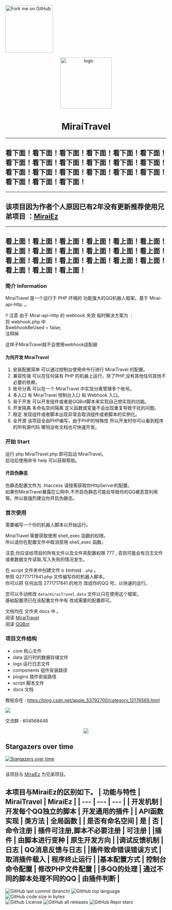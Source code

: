 <a href="https://github.com/MR-XieXuan/MiraiTravel"><img decoding="async" loading="lazy" width="149" height="149" src="https://github.blog/wp-content/uploads/2008/12/forkme_left_darkblue_121621.png?resize=149%2C149" class="attachment-full size-full" alt="Fork me on GitHub" data-recalc-dims="1"></a>
<div align="center">
<img width="160" src="docs/img/MiraiTravelico.jpg" alt="logo"> </img>
<h1 >
MiraiTravel
</h1>
</div>

----
看下面！看下面！看下面！看下面！看下面！看下面！看下面！看下面！看下面！看下面！看下面！看下面！看下面！看下面！看下面！看下面！看下面！看下面！看下面！看下面！看下面！
----
----
该项目因为作者个人原因已有2年没有更新推荐使用兄弟项目
：[MiraiEz](https://github.com/nkxingxh/MiraiEz) 
----
----
看上面！看上面！看上面！看上面！看上面！看上面！看上面！看上面！看上面！看上面！看上面！看上面！看上面！看上面！看上面！看上面！看上面！看上面！看上面！看上面！看上面！
----

### 简介 Information
MiraiTravel 是一个运行于 PHP 环境的 功能强大的QQ机器人框架。基于 Mirai-api-http .。</br>

<!-- [![Downloads](https://img.shields.io/github/downloads/MR-XieXuan/MiraiTravel/total)](https://github.com/MR-XieXuan/MiraiTravel/releases) -->
!! 注意 由于 Mirai-api-http 的 webhook 失效 临时解决方案为 ： </br>
将 webhook.php 中  </br>
\$webhookBeUsed = false; </br>
注释掉 </br>

这样子MiraiTravel就不会使用webhook适配器

#### 为何开发 MiraiTravel
1. 安装配置简单 可以通过控制台使用命令行进行 MiraiTravel 的配置。
2. 兼容性强 可以在任何装有 PHP 的机器上运行，除了PHP,没有其他任何其他不必要的依赖。
3. 账号分离 可以在一个 MiraiTravel 中实现分离管理多个账号。
4. 多入口 有 MiraiTravel 控制台入口 和 Webhook 入口。
5. 易于开发 可以开发组件或者是QQBot脚本来实现自己想实现的功能。
6. 开发隔离 多命名空间隔离 定义函数或变量不会出现重复导致干扰的问题。
7. 稳定 发现组件或者脚本出现异常会取消组件或者脚本的实例化。
8. 全开源 该项目全由PHP编写，由于PHP的特殊性 所以开发时你可以看到程序的所有源代码 哪怕没有文档也可快速开发。

### 开始 Start
运行 php MiraiTravel.php 即可启动 MiraiTravel。</br>
启动后使用命令 help 可以获取帮助。</br>

#### 开启伪静态
伪静态配置文件为 .htaccess 请按需获取你HttpServer的配置。</br>
如果你MiraiTravel暴露在公网中,不开启伪静态可能会导致你的QQ被恶意利用等。所以我强烈建议你开启伪静态。

### 首次使用 
需要编写一个你的机器人脚本以开始运行。</br>

MiraiTravel 需要获取使用 shell_exec 函数的权限。</br>
所以请你在配置文件中取消禁用 shell_exec 函数。</br>

注意,你应该给项目的所有文件以及文件夹配置权限 777 , 否则可能会有日志文件或者数据文件读取,写入失败的情况发生。

在 script 文件夹中创建文件 ``Q【你的QQ】.php`` 。 </br>
参照 Q2771717841.php 文件编写你的机器人脚本。</br>
你可以把 任何出现 2771717841 的地方 改成你的QQ 号。以快速的运行。</br>

您可以手动修改 ``data/miraiTravel.data`` 文件以只在使用这个框架。</br>
基础配置项已在该配置文件中有 改成需要的配置即可。 </br>

[QQBot]:./docs/QQBot.md
[Plugin]:./docs/Plugin.md
[MiraiTravel]:./docs/MiraiTravel.md

文档均在 文件夹 docs 中 。 </br>
阅读 [MiraiTravel]  </br>
阅读 [QQBot]  </br>

### 项目文件结构
* core  核心文件 
* data  运行时的数据存储文件
* logs  运行日志文件
* components    组件安装路径
* plugins   插件安装路径
* script    脚本文件
* docs  文档

教程会在 :
https://blog.csdn.net/apple_53792700/category_12176569.html

![](https://komarev.com/ghpvc/?username=Mr-XieXuan)  

交流群 : 604568448 </br>
<div align="center">
<img src="docs/img/qqgroup.png" ></img>
</div>


## Stargazers over time
[![Stargazers over time](https://starchart.cc/MR-XieXuan/MiraiTravel.svg)](https://starchart.cc/MR-XieXuan/MiraiTravel)

---
该项目与 [MiraiEz](https://github.com/nkxingxh/MiraiEz) 为兄弟项目。

本项目与MiraiEz的区别如下。
| 功能与特性 | MiraiTravel |	MiraiEz |
| --- | --- | --- |
| 开发机制 | 开发每个QQ独立的脚本 | 开发通用的插件 |
| API函数实现 | 类方法 | 全局函数 |
| 是否有命名空间 | 是 | 否 
|命令注册 | 插件可注册,脚本不必要注册 | 可注册 |
|插件 | 由脚本进行变种 | 原生开发方向 |
|调试反馈机制 | 日志 | QQ消息反馈与日志 |
|插件致命错误错误方式 | 取消插件载入 | 程序终止运行 |
|基本配置方式 | 控制台命令配置 | 修改PHP文件配置 |
|多QQ的处理 | 通过不同的脚本处理不同的QQ | 由插件判断 |
---

![GitHub last commit (branch)](https://img.shields.io/github/last-commit/MR-XieXuan/MiraiTravel/main?style=for-the-badge)
![GitHub top language](https://img.shields.io/github/languages/top/Mr-XieXuan/MiraiTravel?style=for-the-badge)
![GitHub code size in bytes](https://img.shields.io/github/languages/code-size/Mr-XieXuan/MiraiTravel?color=red&style=for-the-badge)</br>
![Github License](https://img.shields.io/github/license/Mr-XieXuan/MiraiTravel)
![GitHub all releases](https://img.shields.io/github/downloads/Mr-XieXuan/MiraiTravel/total?style=social)
![GitHub Repo stars](https://img.shields.io/github/stars/Mr-XieXuan/MiraiTravel?style=social)
